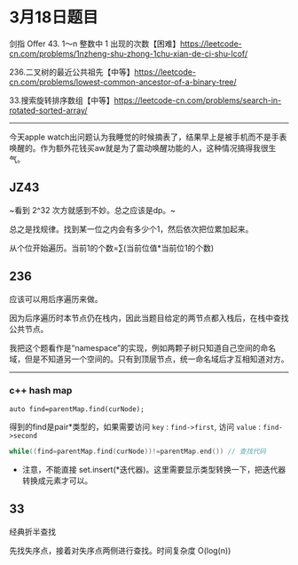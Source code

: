 # 3月18日题目

剑指 Offer 43. 1～n 整数中 1 出现的次数【困难】https://leetcode-cn.com/problems/1nzheng-shu-zhong-1chu-xian-de-ci-shu-lcof/

236.二叉树的最近公共祖先【中等】https://leetcode-cn.com/problems/lowest-common-ancestor-of-a-binary-tree/

33.搜索旋转排序数组【中等】https://leetcode-cn.com/problems/search-in-rotated-sorted-array/

---

今天apple watch出问题认为我睡觉的时候摘表了，结果早上是被手机而不是手表唤醒的。作为额外花钱买aw就是为了震动唤醒功能的人，这种情况搞得我很生气。

## JZ43

~看到 2^32 次方就感到不妙。总之应该是dp。~

总之是找规律。找到某一位之内会有多少个1，然后依次把位累加起来。

从个位开始遍历。当前1的个数=∑(当前位值*当前位1的个数)

## 236

应该可以用后序遍历来做。

因为后序遍历时本节点仍在栈内，因此当题目给定的两节点都入栈后，在栈中查找公共节点。

我把这个题看作是“namespace”的实现，例如两颗子树只知道自己空间的命名域，但是不知道另一个空间的。只有到顶层节点，统一命名域后才互相知道对方。

---

### c++ hash map


`auto find=parentMap.find(curNode);`

得到的find是pair*类型的，如果需要访问 `key` : `find->first`, 访问 `value` :  `find->second`

```c++
while((find=parentMap.find(curNode))!=parentMap.end()) // 查找代码
```

* 注意，不能直接 set.insert(*迭代器)。这里需要显示类型转换一下，把迭代器转换成元素才可以。

## 33

经典折半查找

先找失序点，接着对失序点两侧进行查找。时间复杂度 O(log(n))
